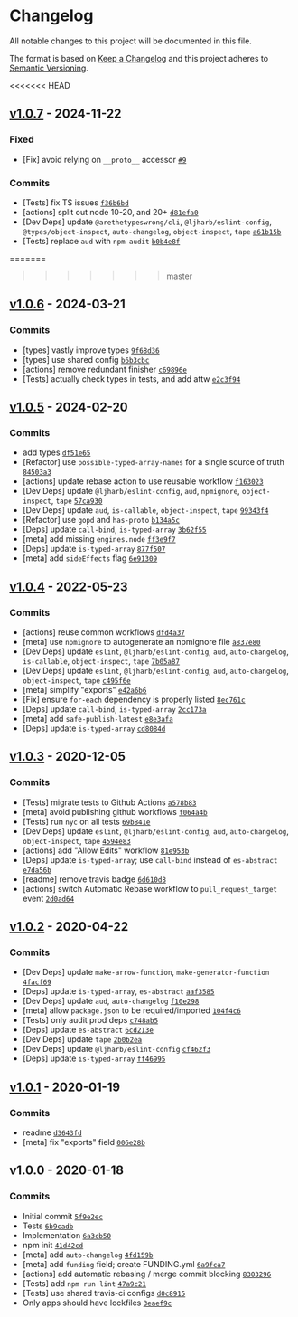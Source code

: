 # Changelog

All notable changes to this project will be documented in this file.

The format is based on [Keep a Changelog](https://keepachangelog.com/en/1.0.0/)
and this project adheres to [Semantic Versioning](https://semver.org/spec/v2.0.0.html).

<<<<<<< HEAD
## [v1.0.7](https://github.com/inspect-js/typed-array-length/compare/v1.0.6...v1.0.7) - 2024-11-22

### Fixed

- [Fix] avoid relying on `__proto__` accessor [`#9`](https://github.com/inspect-js/typed-array-length/issues/9)

### Commits

- [Tests] fix TS issues [`f36b6bd`](https://github.com/inspect-js/typed-array-length/commit/f36b6bdbe472923cdd24158705a19b91ae5f512c)
- [actions] split out node 10-20, and 20+ [`d81efa0`](https://github.com/inspect-js/typed-array-length/commit/d81efa0b275161e82f78ceddb3ccf0bd63c2b834)
- [Dev Deps] update `@arethetypeswrong/cli`, `@ljharb/eslint-config`, `@types/object-inspect`, `auto-changelog`, `object-inspect`, `tape` [`a61b15b`](https://github.com/inspect-js/typed-array-length/commit/a61b15baa1dbc40d0fdd0e23779bfa32acab6f5e)
- [Tests] replace `aud` with `npm audit` [`b0b4e8f`](https://github.com/inspect-js/typed-array-length/commit/b0b4e8fa9a3050edcddead80e86765d8fd78298c)

=======
>>>>>>> master
## [v1.0.6](https://github.com/inspect-js/typed-array-length/compare/v1.0.5...v1.0.6) - 2024-03-21

### Commits

- [types] vastly improve types [`9f68d36`](https://github.com/inspect-js/typed-array-length/commit/9f68d36cdc1abeb412f47e91de289b5fb903a696)
- [types] use shared config [`b6b3cbc`](https://github.com/inspect-js/typed-array-length/commit/b6b3cbcaf8f4a46f5bcb77226d4cea2b3f62ffe2)
- [actions] remove redundant finisher [`c69896e`](https://github.com/inspect-js/typed-array-length/commit/c69896e0d71e9f6da562b9ae0eaba415e4cbff26)
- [Tests] actually check types in tests, and add attw [`e2c3f94`](https://github.com/inspect-js/typed-array-length/commit/e2c3f948bd0b898c38e1d9f63cd9702e728a7109)

## [v1.0.5](https://github.com/inspect-js/typed-array-length/compare/v1.0.4...v1.0.5) - 2024-02-20

### Commits

- add types [`df51e65`](https://github.com/inspect-js/typed-array-length/commit/df51e65a85fa6d1a98571ab30398b36ac2c981bb)
- [Refactor] use `possible-typed-array-names` for a single source of truth [`84503a3`](https://github.com/inspect-js/typed-array-length/commit/84503a3d406e8ae1cc84cf6e893cacc556be664a)
- [actions] update rebase action to use reusable workflow [`f163023`](https://github.com/inspect-js/typed-array-length/commit/f16302365bbb353b0504a41d997fa18196757c80)
- [Dev Deps] update `@ljharb/eslint-config`, `aud`, `npmignore`, `object-inspect`, `tape` [`57ca930`](https://github.com/inspect-js/typed-array-length/commit/57ca93013d607c0ac46b749d8258bb341b903567)
- [Dev Deps] update `aud`, `is-callable`, `object-inspect`, `tape` [`99343f4`](https://github.com/inspect-js/typed-array-length/commit/99343f477d68f2d53597bc0cadf93e532a498138)
- [Refactor] use `gopd` and `has-proto` [`b134a5c`](https://github.com/inspect-js/typed-array-length/commit/b134a5cc4bea1666f4195d6b6c6e97617305420f)
- [Deps] update `call-bind`, `is-typed-array` [`3b62f55`](https://github.com/inspect-js/typed-array-length/commit/3b62f55cc52da8b4c9548fb8839f0e4db222ac1b)
- [meta] add missing `engines.node` [`ff3e9f7`](https://github.com/inspect-js/typed-array-length/commit/ff3e9f7b8d72c0c2d1e9c2122a701ac454e6552c)
- [Deps] update `is-typed-array` [`877f507`](https://github.com/inspect-js/typed-array-length/commit/877f507048ece8b1db6402b56d512c7eb3337ce9)
- [meta] add `sideEffects` flag [`6e91309`](https://github.com/inspect-js/typed-array-length/commit/6e913098eaca5132a3595b0653d211ffec93f2c6)

## [v1.0.4](https://github.com/inspect-js/typed-array-length/compare/v1.0.3...v1.0.4) - 2022-05-23

### Commits

- [actions] reuse common workflows [`dfd4a37`](https://github.com/inspect-js/typed-array-length/commit/dfd4a37d851a28e3d74d892a69874e02f2e58c37)
- [meta] use `npmignore` to autogenerate an npmignore file [`a837e80`](https://github.com/inspect-js/typed-array-length/commit/a837e80d4029f26785ab9f3aa571ca782ac8e851)
- [Dev Deps] update `eslint`, `@ljharb/eslint-config`, `aud`, `auto-changelog`, `is-callable`, `object-inspect`, `tape` [`7b05a87`](https://github.com/inspect-js/typed-array-length/commit/7b05a8772af399e52bb448618a246cd34d3e3273)
- [Dev Deps] update `eslint`, `@ljharb/eslint-config`, `aud`, `auto-changelog`, `object-inspect`, `tape` [`c495f6e`](https://github.com/inspect-js/typed-array-length/commit/c495f6e050a4a7463a82c9195f31f44cf2760945)
- [meta] simplify "exports" [`e42a6b6`](https://github.com/inspect-js/typed-array-length/commit/e42a6b6b0dc243fce32df20a75a7962782ef2a83)
- [Fix] ensure `for-each` dependency is properly listed [`8ec761c`](https://github.com/inspect-js/typed-array-length/commit/8ec761ca56c13927281d626958a2f55211e14f45)
- [Deps] update `call-bind`, `is-typed-array` [`2cc173a`](https://github.com/inspect-js/typed-array-length/commit/2cc173a4216e167db896bea7b8e03edf8b2d3833)
- [meta] add `safe-publish-latest` [`e8e3afa`](https://github.com/inspect-js/typed-array-length/commit/e8e3afa431ce98bbdbb68c9f8e3c029cc5128c6c)
- [Deps] update `is-typed-array` [`cd8084d`](https://github.com/inspect-js/typed-array-length/commit/cd8084db59b734ac4519b6d47f96233b6f73b1a6)

## [v1.0.3](https://github.com/inspect-js/typed-array-length/compare/v1.0.2...v1.0.3) - 2020-12-05

### Commits

- [Tests] migrate tests to Github Actions [`a578b83`](https://github.com/inspect-js/typed-array-length/commit/a578b83e68055c1e7c7120bc4583e1d6926fc268)
- [meta] avoid publishing github workflows [`f064a4b`](https://github.com/inspect-js/typed-array-length/commit/f064a4bf9090202154249d969be0799c34804ad4)
- [Tests] run `nyc` on all tests [`69b841e`](https://github.com/inspect-js/typed-array-length/commit/69b841e43042358c71c3290342514b6d107f08d1)
- [Dev Deps] update `eslint`, `@ljharb/eslint-config`, `aud`, `auto-changelog`, `object-inspect`, `tape` [`4594e83`](https://github.com/inspect-js/typed-array-length/commit/4594e83250579cdbff870aa951e7af56ca169489)
- [actions] add "Allow Edits" workflow [`81e953b`](https://github.com/inspect-js/typed-array-length/commit/81e953ba6b3f59c5657e0d17fa1e7619b94891f5)
- [Deps] update `is-typed-array`; use `call-bind` instead of `es-abstract` [`e7da56b`](https://github.com/inspect-js/typed-array-length/commit/e7da56b3c03b7f0db9bb110444ec1ccf19d7e9f9)
- [readme] remove travis badge [`6d610d8`](https://github.com/inspect-js/typed-array-length/commit/6d610d83cb78ac5286c5ca273f4b3c7289f7686e)
- [actions] switch Automatic Rebase workflow to `pull_request_target` event [`2d0ad64`](https://github.com/inspect-js/typed-array-length/commit/2d0ad644a11f754e61b49d327fdf891605abbe58)

## [v1.0.2](https://github.com/inspect-js/typed-array-length/compare/v1.0.1...v1.0.2) - 2020-04-22

### Commits

- [Dev Deps] update `make-arrow-function`, `make-generator-function` [`4facf69`](https://github.com/inspect-js/typed-array-length/commit/4facf697cafb36b9c1057dc4ca1a21d8550c564e)
- [Deps] update `is-typed-array`, `es-abstract` [`aaf3585`](https://github.com/inspect-js/typed-array-length/commit/aaf3585429896b9520dedd886c07aa4a96b50615)
- [Dev Deps] update `aud`, `auto-changelog` [`f10e298`](https://github.com/inspect-js/typed-array-length/commit/f10e298c7733b8de59231c1581c9b000c205edbd)
- [meta] allow `package.json` to be required/imported [`104f4c6`](https://github.com/inspect-js/typed-array-length/commit/104f4c6a6363e600d54aeb7abd90e37d99693aaf)
- [Tests] only audit prod deps [`c748ab5`](https://github.com/inspect-js/typed-array-length/commit/c748ab596de505483df14ca7eeda7f27aeb20383)
- [Deps] update `es-abstract` [`6cd213e`](https://github.com/inspect-js/typed-array-length/commit/6cd213ec654da3325abc8190f8c07c860474d944)
- [Dev Deps] update `tape` [`2b0b2ea`](https://github.com/inspect-js/typed-array-length/commit/2b0b2ea9be106e8a068597c3f499ef703cce1edb)
- [Dev Deps] update `@ljharb/eslint-config` [`cf462f3`](https://github.com/inspect-js/typed-array-length/commit/cf462f3352cf2fd592e624746371e3de800a265d)
- [Deps] update `is-typed-array` [`ff46995`](https://github.com/inspect-js/typed-array-length/commit/ff469955b5d92942ba066c77eac7467e0c4de1ec)

## [v1.0.1](https://github.com/inspect-js/typed-array-length/compare/v1.0.0...v1.0.1) - 2020-01-19

### Commits

- readme [`d3643fd`](https://github.com/inspect-js/typed-array-length/commit/d3643fd11919844b1f42041ef980a1f33215b515)
- [meta] fix "exports" field [`006e28b`](https://github.com/inspect-js/typed-array-length/commit/006e28b30b11f8948e607d13ef0e96c3d7d7f61f)

## v1.0.0 - 2020-01-18

### Commits

- Initial commit [`5f9e2ec`](https://github.com/inspect-js/typed-array-length/commit/5f9e2ec6650f80dc894e354e9e98181b09006346)
- Tests [`6b9cadb`](https://github.com/inspect-js/typed-array-length/commit/6b9cadb0c274933bc7ee5e3fc6a5a380163cbe76)
- Implementation [`6a3cb50`](https://github.com/inspect-js/typed-array-length/commit/6a3cb50429f40fc4ac9020bbf9539560c1b70213)
- npm init [`41d42cd`](https://github.com/inspect-js/typed-array-length/commit/41d42cddfd3d47df6c9d480cf77787eae1109432)
- [meta] add `auto-changelog` [`4fd159b`](https://github.com/inspect-js/typed-array-length/commit/4fd159bc6535e86c370a2186d60a68656f0d8917)
- [meta] add `funding` field; create FUNDING.yml [`6a9fca7`](https://github.com/inspect-js/typed-array-length/commit/6a9fca7e0fdf3ff3fd4b0f18596471ca3d050a39)
- [actions] add automatic rebasing / merge commit blocking [`8303296`](https://github.com/inspect-js/typed-array-length/commit/83032967b14afd37c382d4bf2c1fc5c95e3764bd)
- [Tests] add `npm run lint` [`47a9c21`](https://github.com/inspect-js/typed-array-length/commit/47a9c211f474dbe8528f6b28f50080eacd5bf7eb)
- [Tests] use shared travis-ci configs [`d0c8915`](https://github.com/inspect-js/typed-array-length/commit/d0c89153e1c50f1eadd0b42521bcdcf3366b8af5)
- Only apps should have lockfiles [`3eaef9c`](https://github.com/inspect-js/typed-array-length/commit/3eaef9cd192b1a25d1930739e7c0044e39ad3c0d)
